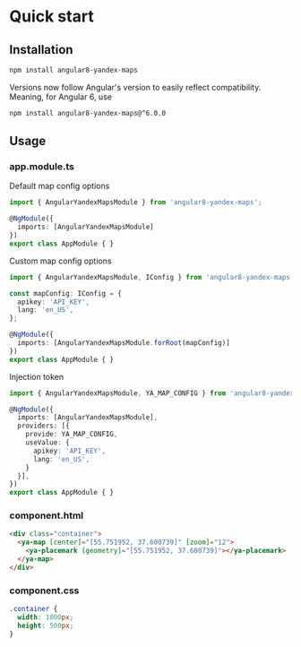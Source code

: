 
# Quick start

## Installation

```bash
npm install angular8-yandex-maps
```

Versions now follow Angular's version to easily reflect compatibility.
Meaning, for Angular 6, use

```bash
npm install angular8-yandex-maps@^6.0.0
```

## Usage

### app.module.ts

Default map config options
```ts
import { AngularYandexMapsModule } from 'angular8-yandex-maps';

@NgModule({
  imports: [AngularYandexMapsModule]
})
export class AppModule { }
```

Custom map config options
```ts
import { AngularYandexMapsModule, IConfig } from 'angular8-yandex-maps';

const mapConfig: IConfig = {
  apikey: 'API_KEY',
  lang: 'en_US',
};

@NgModule({
  imports: [AngularYandexMapsModule.forRoot(mapConfig)]
})
export class AppModule { }
```

Injection token
```ts
import { AngularYandexMapsModule, YA_MAP_CONFIG } from 'angular8-yandex-maps';

@NgModule({
  imports: [AngularYandexMapsModule],
  providers: [{
    provide: YA_MAP_CONFIG,
    useValue: {
      apikey: 'API_KEY',
      lang: 'en_US',
    }
  }],
})
export class AppModule { }
```

### component.html

```html
<div class="container">
  <ya-map [center]="[55.751952, 37.600739]" [zoom]="12">
    <ya-placemark [geometry]="[55.751952, 37.600739]"></ya-placemark>
  </ya-map>
</div>
```

### component.css

```css
.container {
  width: 1000px;
  height: 500px;
}
```
